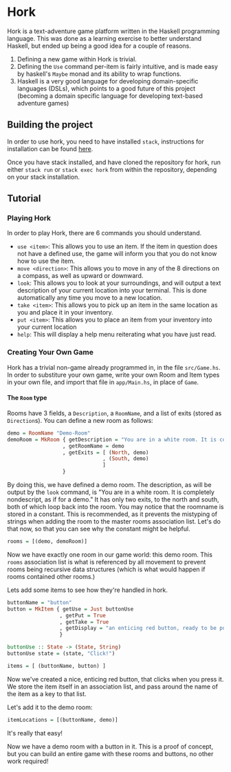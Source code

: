 # Hork
Hork is a text-adventure game platform written in the Haskell programming
language. This was done as a learning exercise to better understand Haskell,
but ended up being a good idea for a couple of reasons.

1. Defining a new game within Hork is trivial.
2. Defining the `Use` command per-item is fairly intuitive, and is made easy
by haskell's `Maybe` monad and its ability to wrap functions.
3. Haskell is a very good language for developing domain-specific languages
(DSLs), which points to a good future of this project (becoming a domain
specific language for developing text-based adventure games)

## Building the project
In order to use hork, you need to have installed `stack`, instructions for
installation can be found
[here](https://docs.haskellstack.org/en/stable/README/#how-to-install).

Once you have stack installed, and have cloned the repository for hork,
run either `stack run` or `stack exec hork` from within the repository,
depending on your stack installation.

## Tutorial
### Playing Hork
In order to play Hork, there are 6 commands you should understand.

- `use <item>`: This allows you to use an item. If the item in question does not
have a defined use, the game will inform you that you do not know how to use the
item.
- `move <direction>`: This allows you to move in any of the 8 directions on a
compass, as well as upward or downward.
- `look`: This allows you to look at your surroundings, and will output a text
description of your current location into your terminal. This is done automatically
any time you move to a new location.
- `take <item>`: This allows you to pick up an item in the same location as you
and place it in your inventory.
- `put <item>`: This allows you to place an item from your inventory into your
current location
- `help`: This will display a help menu reiterating what you have just read.

### Creating Your Own Game
Hork has a trivial non-game already programmed in, in the file `src/Game.hs`.
In order to substiture your own game, write your own Room and Item types in
your own file, and import that file in `app/Main.hs`, in place of `Game`.

#### The `Room` type
Rooms have 3 fields, a `Description`, a `RoomName`, and a list of exits
(stored as `Direction`s). You can define a new room as follows:
```haskell
demo = RoomName "Demo-Room"
demoRoom = MkRoom { getDescription = "You are in a white room. It is completely nondescript, as if for a demo."
                  , getRoomName = demo
                  , getExits = [ (North, demo)
                               , (South, demo)
                               ]
                  }
```

By doing this, we have defined a demo room. The description, as will be output
by the `look` command, is "You are in a white room. It is completely
nondescript, as if for a demo." It has only two exits, to the north and south,
both of which loop back into the room. You may notice that the roomname is
stored in a constant. This is recommended, as it prevents the mistyping of
strings when adding the room to the master rooms association list. Let's do that
now, so that you can see why the constant might be helpful.
```haskell
rooms = [(demo, demoRoom)]
```
Now we have exactly one room in our game world: this demo room. This `rooms`
association list is what is referenced by all movement to prevent rooms being
recursive data structures (which is what would happen if rooms contained other
rooms.)

Lets add some items to see how they're handled in hork.
```haskell
buttonName = "button"
button = MkItem { getUse = Just buttonUse
                 , getPut = True
                 , getTake = True
                 , getDisplay = "an enticing red button, ready to be pushed."
                 }

buttonUse :: State -> (State, String)
buttonUse state = (state, "Click!")

items = [ (buttonName, button) ]
```
Now we've created a nice, enticing red button, that clicks when you press it.
We store the item itself in an association list, and pass around the name of the
item as a key to that list.

Let's add it to the demo room:
```haskell
itemLocations = [(buttonName, demo)]
```
It's really that easy!

Now we have a demo room with a button in it. This is a proof of concept, but you
can build an entire game with these rooms and buttons, no other work required!